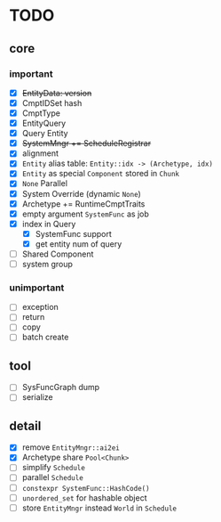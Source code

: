 # TODO

## core

### important

- [x] ~~EntityData: version~~
- [x] CmptIDSet hash
- [x] CmptType
- [x] EntityQuery
- [x] Query Entity
- [x] ~~SystemMngr += ScheduleRegistrar~~
- [x] alignment
- [x] `Entity` alias table: `Entity::idx -> (Archetype, idx)`
- [x] `Entity` as special `Component` stored in `Chunk`
- [x] `None` Parallel
- [x] System Override (dynamic `None`)
- [x] Archetype += RuntimeCmptTraits
- [x] empty argument `SystemFunc` as job
- [x] index in Query
    - [x] SystemFunc support
    - [x] get entity num of query
- [ ] Shared Component
- [ ] system group

### unimportant

- [ ] exception
- [ ] return
- [ ] copy
- [ ] batch create

## tool

- [ ] SysFuncGraph dump
- [ ] serialize

## detail

- [x] remove `EntityMngr::ai2ei`
- [x] Archetype share `Pool<Chunk>`
- [ ] simplify `Schedule`
- [ ] parallel `Schedule`
- [ ] `constexpr SystemFunc::HashCode()`
- [ ] `unordered_set` for hashable object
- [ ] store `EntityMngr` instead `World` in `Schedule` 